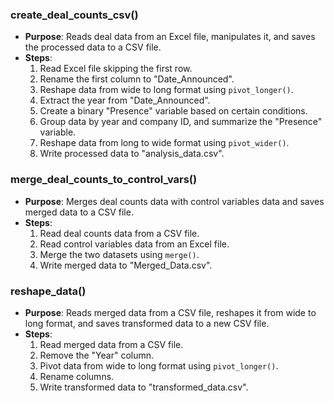 ### create_deal_counts_csv()

- **Purpose**: Reads deal data from an Excel file, manipulates it, and saves the processed data to a CSV file.
- **Steps**:
  1. Read Excel file skipping the first row.
  2. Rename the first column to "Date_Announced".
  3. Reshape data from wide to long format using `pivot_longer()`.
  4. Extract the year from "Date_Announced".
  5. Create a binary "Presence" variable based on certain conditions.
  6. Group data by year and company ID, and summarize the "Presence" variable.
  7. Reshape data from long to wide format using `pivot_wider()`.
  8. Write processed data to "analysis_data.csv".

### merge_deal_counts_to_control_vars()

- **Purpose**: Merges deal counts data with control variables data and saves merged data to a CSV file.
- **Steps**:
  1. Read deal counts data from a CSV file.
  2. Read control variables data from an Excel file.
  3. Merge the two datasets using `merge()`.
  4. Write merged data to "Merged_Data.csv".

### reshape_data()

- **Purpose**: Reads merged data from a CSV file, reshapes it from wide to long format, and saves transformed data to a new CSV file.
- **Steps**:
  1. Read merged data from a CSV file.
  2. Remove the "Year" column.
  3. Pivot data from wide to long format using `pivot_longer()`.
  4. Rename columns.
  5. Write transformed data to "transformed_data.csv".
